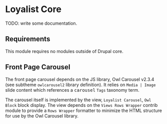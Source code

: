 # Loyalist Core

TODO: write some documentation.

## Requirements

This module requires no modules outside of Drupal core.


## Front Page Carousel

The front page carousel depends on the JS library, Owl Carousel v2.3.4 (see subtheme
`owlcarousel2` library definition). It relies on `Media | Image` slide content which
references a <kbd>carousel</kbd> `Tags` taxonomy term.

The carousel itself is implemented by the view, `Loyalist Carousel`, `Owl Block` block
display. The view depends on the `Views Rows Wrapper` contrib module to provide a
`Rows Wrapper` formatter to minimize the HTML structure for use by the Owl Carousel
library.
